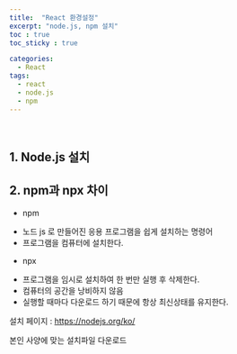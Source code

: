 ```yaml
---
title:  "React 환경설정"
excerpt: "node.js, npm 설치"
toc : true
toc_sticky : true

categories:
  - React
tags: 
  - react
  - node.js
  - npm
---
```



<br/>


## 1. Node.js 설치


## 2. npm과 npx 차이

 - npm

 * 노드 js 로 만들어진 응용 프로그램을 쉽게 설치하는 명령어
 * 프로그램을 컴퓨터에 설치한다.
 

 - npx

 * 프로그램을 임시로 설치하여 한 번만 실행 후 삭제한다.
 * 컴퓨터의 공간을 낭비하지 않음
 * 실행할 때마다 다운로드 하기 때문에 항상 최신상태를 유지한다.



 설치 페이지 : https://nodejs.org/ko/


 본인 사양에 맞는 설치파일 다운로드





